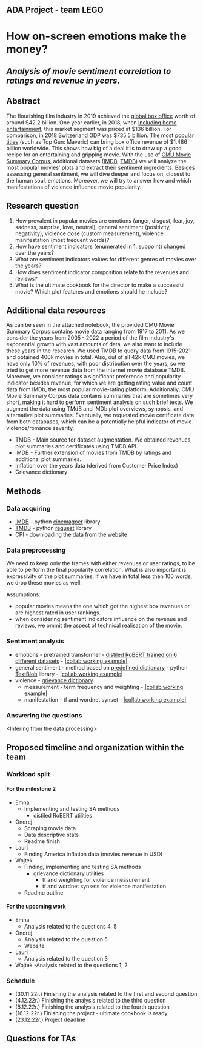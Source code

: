 ## ADA Project - team LEGO

# How on-screen emotions make the money?

## _Analysis of movie sentiment correlation to ratings and revenue in years_.

## Abstract

The flourishing film industry in 2019 achieved the [global box office](https://www.statista.com/statistics/260198/filmed-entertainment-revenue-worldwide-by-region/) worth of around $42.2 billion. One year earlier, in 2018, when [including home entartainment](https://en.wikipedia.org/wiki/Film_industry), this market segment was priced at $136 billion. For comparison, in 2018 [Switzerland GDP](https://www.google.com/search?q=swiss+gdp&oq=swiss+gdp&aqs=chrome..69i57.3721j0j4&sourceid=chrome&ie=UTF-8) was $735.5 billion. The most [popular titles](https://www.boxofficemojo.com/year/world/?ref_=bo_nb_yl_tab) (such as Top Gun: Maveric) can bring box office revenue of $1.486 billion worldwide. This shows how big of a deal it is to draw up a good recipe for an entertaining and gripping movie. With the use of [CMU Movie Summary Corpus](http://www.cs.cmu.edu/~ark/personas/), additional datasets ([IMDB](https://www.imdb.com/), [TMDB](https://www.themoviedb.org/)) we will analyze the most popular movies' plots and extract their sentiment ingredients. Besides assessing general sentiment, we will dive deeper and focus on, closest to the human soul, emotions. Moreover, we will try to answer how and which manifestations of violence influence movie popularity.

## Research question

1. How prevalent in popular movies are emotions (anger, disgust, fear, joy, sadness, surprise, love, neutral), general sentiment (positivity, negativity), violence dose (custom measurement), violence manifestation (most frequent words)?
2. How have sentiment indicators (enumerated in 1. subpoint) changed over the years?
3. What are sentiment indicators values for different genres of movies over the years?
4. How does sentiment indicator composition relate to the revenues and reviews?
5. What is the ultimate cookbook for the director to make a successful movie? Which plot features and emotions should he include?

## Additional data resources

As can be seen in the attached notebook, the provided CMU Movie Summary Corpus contains movie data ranging from 1917 to 2011. As we consider the years from 2005 - 2022 a period of the film industry's exponential growth with vast amounts of data, we also want to include these years in the research. We used TMDB to query data from 1915-2021 and obtained 400k movies in total. Also, out of all 42k CMU movies, we have only 10% of revenues, with poor distribution over the years, so we tried to get more revenue data from the internet movie database TMDB. Moreover, we consider ratings a significant preference and popularity indicator besides revenue, for which we are getting rating value and count data from IMDb, the most popular movie-rating platform. Additionally, CMU Movie Summary Corpus data contains summaries that are sometimes very short, making it hard to perform sentiment analysis on such brief texts. We augment the data using TMdB and IMDb plot overviews, synopsis, and alternative plot summaries.
Eventually, we requested movie certificate data from both databases, which can be a potentially helpful indicator of movie violence/romance severity.

- TMDB - Main source for dataset augmentation. We obtained revenues, plot summaries and certificates using TMDB API.
- IMDB - Further extension of movies from TMDB by ratings and additional plot summaries.
- Inflation over the years data (derived from Customer Price Index)
- Grievance dictionary

## Methods

### Data acquiring

- [IMDB](https://www.imdb.com/) - python [cinemagoer](https://imdbpy.readthedocs.io/en/latest/) library
- [TMDB](https://www.themoviedb.org/) - python [request](https://requests.readthedocs.io/en/latest/) library
- [CPI](https://www.bls.gov/cpi/data.htm) - downloading the data from the website

### Data preprocessing

We need to keep only the frames with either revenues or user ratings, to be able to perform the final popularity correlation. What is also important is expressivity of the plot summaries. If we have in total less then 100 words, we drop these movies as well.

Assumptions:

- popular movies means the one which got the highest box revenues or are highest rated in user rankings.
- when considering sentiment indicators influence on the revenue and reviews, we ommit the aspect of technical realisation of the movie.

### Sentiment analysis

- emotions - pretrained transformer - [distiled RoBERT trained on 6 different datasets](https://huggingface.co/j-hartmann/emotion-english-distilroberta-base?text=This+movie+always+makes+me+cry..) - [|collab working example|](https://colab.research.google.com/drive/1XGtSiTwpB2o8EImQ2PeRzpHL_kSxBTOV?usp=sharing)
- general sentiment - method based on [predefined dictionary](https://github.com/sloria/TextBlob/blob/6396e24e85af7462cbed648fee21db5082a1f3fb/textblob/en/en-sentiment.xml) - python [TextBlob](https://textblob.readthedocs.io/en/dev/index.html) library - [|collab working example|]()
- violence - [grievance dictionary](https://github.com/Isabellevdv/grievancedictionary)
  - measurement - term frequency and weighting - [|collab working example|]()
  - manifestation - tf and wordnet synset - [|collab working example|]()

### Answering the questions

\<Infering from the data processing>

## Proposed timeline and organization within the team

### Workload split

#### For the milestone 2

- Emna
  - Implementing and testing SA methods
    - distiled RoBERT utilities
- Ondrej
  - Scraping movie data
  - Data descriptive stats
  - Readme finish
- Lauri
  - Finding America inflation data (movies revenue in USD)
- Wojtek
  - Finding, implementing and testing SA methods
    - grievance dictionary utilities
      - tf and weighting for violence measurement
      - tf and wordnet synsets for violence manifestation
  - Readme outline

#### For the upcoming work

- Emna
  - Analysis related to the questions 4, 5
- Ondrej
  - Analysis related to the question 5
  - Website
- Lauri
  - Analysis related to the question 3
- Wojtek
  -Analysis related to the questions 1, 2

### Schedule

- (30.11.22r.) Finishing the analysis related to the first and second question
- (4.12.22r.) Finishing the analysis related to the third question
- (8.12.22r.) Finishing the analysis related to the fourth question
- (16.12.22r.) Finishing the project - ultimate cookbook is ready
- (23.12.22r.) Project deadline

## Questions for TAs
